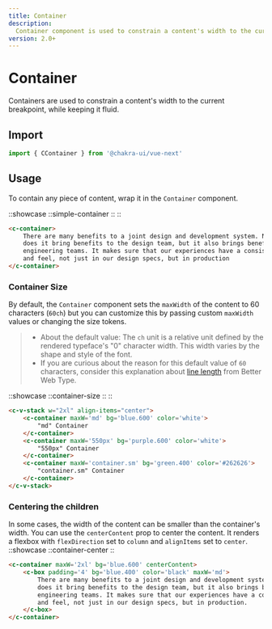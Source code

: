 ```yaml
---
title: Container
description:
  Container component is used to constrain a content's width to the current breakpoint, while keeping it fluid.
version: 2.0+
---
```


# Container

Containers are used to constrain a content's width to the current breakpoint, while keeping it fluid.

## Import

```js
import { CContainer } from '@chakra-ui/vue-next'
```

## Usage

To contain any piece of content, wrap it in the `Container` component.

::showcase
  ::simple-container
  ::
::

```html
<c-container>
    There are many benefits to a joint design and development system. Not only
    does it bring benefits to the design team, but it also brings benefits to
    engineering teams. It makes sure that our experiences have a consistent look
    and feel, not just in our design specs, but in production
</c-container>
```

### Container Size

By default, the `Container` component sets the `maxWidth` of the content to 60 characters (`60ch`) but you can customize this by passing custom `maxWidth` values or changing the size tokens.

> * About the default value: The `ch` unit is a relative unit defined by the rendered typeface's "0" character width. This width varies by the shape and style of the font. 
> * If you are curious about the reason for this default value of `60` characters, consider this explanation about [line length](https://betterwebtype.com/articles/2019/06/16/5-keys-to-accessible-web-typography/#line-length) from Better Web Type.

::showcase
  ::container-size
  ::
::

```html
<c-v-stack w="2xl" align-items="center">
    <c-container maxW='md' bg='blue.600' color='white'>
        "md" Container
    </c-container>
    <c-container maxW='550px' bg='purple.600' color='white'>
        "550px" Container
    </c-container>
    <c-container maxW='container.sm' bg='green.400' color='#262626'>
        "container.sm" Container
    </c-container>
</c-v-stack>
```

### Centering the children

In some cases, the width of the content can be smaller than the container's width. You can use the `centerContent` prop to center the content. It renders a flexbox with `flexDirection` set to `column` and `alignItems` set to `center`.
::showcase
  ::container-center
::

```html
<c-container maxW='2xl' bg='blue.600' centerContent>
    <c-box padding='4' bg='blue.400' color='black' maxW='md'>
        There are many benefits to a joint design and development system. Not only
        does it bring benefits to the design team, but it also brings benefits to
        engineering teams. It makes sure that our experiences have a consistent look
        and feel, not just in our design specs, but in production.
    </c-box>
</c-container>
```
